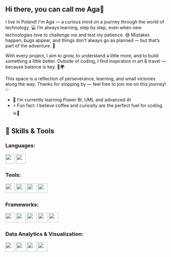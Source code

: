## Hi there, you can call me Aga👋

I live in Poland! I'm Aga — a curious mind on a journey through the world of technology. 💻
I’m always learning, step by step, even when new technologies love to challenge me and test my patience. 😅
Mistakes happen, bugs appear, and things don’t always go as planned — but that’s part of the adventure. 🤠

With every project, I aim to grow, to understand a little more, and to build something a little better.
Outside of coding, I find inspiration in art & travel — because balance is key. 🎨🌍

This space is a reflection of perseverance, learning, and small victories along the way.
Thanks for stopping by — feel free to join me on this journey! ✨

- 🌱 I’m currently learning Power BI, UML and advanced AI
- ⚡ Fun fact: I believe coffee and curiosity are the perfect fuel for coding. ☕🚀


## 🔧 Skills & Tools

### **Languages:**
<img src="https://upload.wikimedia.org/wikipedia/commons/thumb/1/18/C_Programming_Language.svg/1200px-C_Programming_Language.svg.png" width="30" height="30"> 
<img src="https://upload.wikimedia.org/wikipedia/commons/c/c3/Python-logo-notext.svg" width="30" height="30">

### **Tools:**
<img src="https://upload.wikimedia.org/wikipedia/commons/thumb/e/e0/Git-logo.svg/1280px-Git-logo.svg.png" width="30" height="30"> 
<img src="https://upload.wikimedia.org/wikipedia/commons/thumb/3/38/Jupyter_logo.svg/500px-Jupyter_logo.svg.png" width="30" height="30"> 
<img src="https://upload.wikimedia.org/wikipedia/commons/thumb/7/73/Visual_Studio_Code_1.35_icon.svg/1280px-Visual_Studio_Code_1.35_icon.svg.png" width="30" height="30"> 
<img src="https://upload.wikimedia.org/wikipedia/commons/thumb/2/28/SQL_server_logo.svg/1280px-SQL_server_logo.svg.png" width="30" height="30">

### **Frameworks:**
<img src="https://upload.wikimedia.org/wikipedia/commons/thumb/8/8c/PyTorch_logo.png/800px-PyTorch_logo.png" width="30" height="30"> 
<img src="https://upload.wikimedia.org/wikipedia/commons/thumb/2/2d/TensorFlow_logo.svg/1200px-TensorFlow_logo.svg.png" width="30" height="30">  
<img src="https://upload.wikimedia.org/wikipedia/commons/thumb/0/05/Scikit_learn_logo_small.svg/800px-Scikit_learn_logo_small.svg.png" width="30" height="30"> 
<img src="https://upload.wikimedia.org/wikipedia/commons/8/8f/Keras_logo.png" width="30" height="30">
<img src="https://upload.wikimedia.org/wikipedia/commons/thumb/6/68/OpenCV_Logo_2022.svg/800px-OpenCV_Logo_2022.svg.png" width="30" height="30">

### **Data Analytics & Visualization:**
<img src="https://upload.wikimedia.org/wikipedia/commons/e/ed/Pandas_logo.svg" width="30" height="30"> 
<img src="https://upload.wikimedia.org/wikipedia/commons/8/8f/Numpy_logo_2020.svg" width="30" height="30">
<img src="https://upload.wikimedia.org/wikipedia/commons/0/01/Matplotlib_logo.svg" width="30" height="30">
<img src="https://upload.wikimedia.org/wikipedia/commons/thumb/0/0f/Power_BI_Logo_2022.svg/500px-Power_BI_Logo_2022.svg.png" width="30" height="30">



